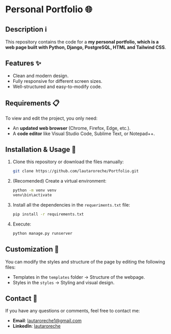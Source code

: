 # Personal Portfolio 🌐  

## Description ℹ️
This repository contains the code for a **my personal portfolio, which is a web page built with Python, Django, PostgreSQL, HTML and Tailwind CSS**.

## Features ✨  
- Clean and modern design.  
- Fully responsive for different screen sizes.  
- Well-structured and easy-to-modify code.  

## Requirements 📋  
To view and edit the project, you only need:  
- An **updated web browser** (Chrome, Firefox, Edge, etc.).  
- A **code editor** like Visual Studio Code, Sublime Text, or Notepad++.  

## Installation & Usage 🚀  
1. Clone this repository or download the files manually:  
   ```bash
   git clone https://github.com/lautaroreche/Portfolio.git
2. (Recomended) Create a virtual environment:
   ```bash
   python -m venv venv
   venv\bin\activate
3. Install all the dependencies in the `requeriments.txt` file:
   ```bash
   pip install -r requirements.txt
4. Execute:
   ```bash
   python manage.py runserver

## Customization 🎨
You can modify the styles and structure of the page by editing the following files:
- Templates in the `templates` folder → Structure of the webpage.
- Styles in the `styles` → Styling and visual design.

## Contact 📧
If you have any questions or comments, feel free to contact me:
- **Email**: lautaroreche1@gmail.com
- **LinkedIn**: [lautaroreche](https://www.linkedin.com/in/lautaroreche/)
